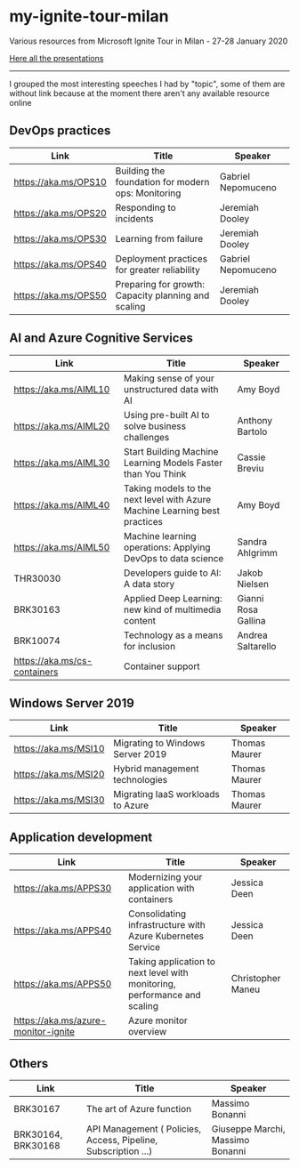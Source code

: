 # my-ignite-tour-milan
Various resources from Microsoft Ignite Tour in Milan - 27-28 January 2020

[Here all the presentations](https://aka.ms/mymsignitethetour)

---

I grouped the most interesting speeches I had by "topic", some of them are without link because
at the moment there aren't any available resource online

## DevOps practices
|Link|Title|Speaker|
|-----|-----|-----|
|https://aka.ms/OPS10 | Building the foundation for modern ops: Monitoring | Gabriel Nepomuceno |
|https://aka.ms/OPS20 | Responding to incidents  | Jeremiah Dooley |
|https://aka.ms/OPS30 | Learning from failure | Jeremiah Dooley |
|https://aka.ms/OPS40 | Deployment practices for greater reliability  | Gabriel Nepomuceno |
|https://aka.ms/OPS50 | Preparing for growth: Capacity planning and scaling  | Jeremiah Dooley |



## AI and Azure Cognitive Services
|Link|Title|Speaker|
|-----|-----|-----|
| https://aka.ms/AIML10 | Making sense of your unstructured data with AI | Amy Boyd
| https://aka.ms/AIML20 | Using pre-built AI to solve business challenges | Anthony Bartolo
| https://aka.ms/AIML30 | Start Building Machine Learning Models Faster than You Think | Cassie Breviu
| https://aka.ms/AIML40 | Taking models to the next level with Azure Machine Learning best practices | Amy Boyd
| https://aka.ms/AIML50 | Machine learning operations: Applying DevOps to data science  | Sandra Ahlgrimm|
| THR30030				| Developers guide to AI: A data story | Jakob Nielsen|
| BRK30163				| Applied Deep Learning: new kind of multimedia content | Gianni Rosa Gallina|
| BRK10074 | Technology as a means for inclusion | Andrea Saltarello|
| https://aka.ms/cs-containers | Container support|

## Windows Server 2019
|Link|Title|Speaker|
|-----|-----|-----|
| https://aka.ms/MSI10 | Migrating to Windows Server 2019  | Thomas Maurer |
| https://aka.ms/MSI20 | Hybrid management technologies    | Thomas Maurer |
| https://aka.ms/MSI30 | Migrating IaaS workloads to Azure | Thomas Maurer |
	
## Application development
|Link|Title|Speaker|
|-----|-----|-----|
| https://aka.ms/APPS30 | Modernizing your application with containers                              | Jessica Deen |
| https://aka.ms/APPS40 | Consolidating infrastructure with Azure Kubernetes Service                | Jessica Deen |
| https://aka.ms/APPS50 | Taking application to next level with monitoring, performance and scaling | Christopher Maneu |
| https://aka.ms/azure-monitor-ignite | Azure monitor overview										| 
	

## Others

|Link|Title|Speaker|
|-----|-----|-----|
|  BRK30167 |   The art of Azure function | Massimo Bonanni |
|  BRK30164, BRK30168 | API Management ( Policies, Access, Pipeline, Subscription ...) | Giuseppe Marchi, Massimo Bonanni | 
